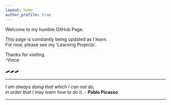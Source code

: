 ```yaml
---
layout: home
author_profile: true
---
```


Welcome to my humble GitHub Page.  

This page is constantly being updated as I learn.  
For now, please see my 'Learning Projects'.

Thanks for visiting.  
-Vince

🛹🛹🛹  
  
 
----

 _I am always doing that which I can not do,_   
 _in order that I may learn how to do it._  - **Pablo Picasso**

---

